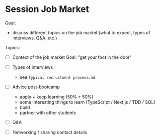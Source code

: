 

# Session Job Market


Goal:
- discuss different topics on the job market (what to expect, types of interviews, Q&A, etc.)



Topics:

- [ ] Context of the job market
    Goal: "get your foot in the door"

- [ ] Types of interviews
    - see `typical recruitment process.md`

- [ ] Advice post-bootcamp
    - apply + keep learning (50% + 50%)
    - some interesting things to learn (TypeScript / Next.js / TDD / SQL) 
    - build
    - partner with other students

- [ ] Q&A

- [ ] Networking / sharing contact details


